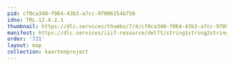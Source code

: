```yaml
---
pid: cf0ca340-f064-43b3-a7cc-97006154b750
idno: TRL-12.4.2.1
thumbnail: https://dlc.services/thumbs/7/4/cf0ca340-f064-43b3-a7cc-97006154b750/full/400,339/0/default.jpg
manifest: https://dlc.services/iiif-resource/delft/string1string2string3/kaartenproject-2007/TRL-12.4.2.1
order: '721'
layout: map
collection: kaartenproject
---
```

